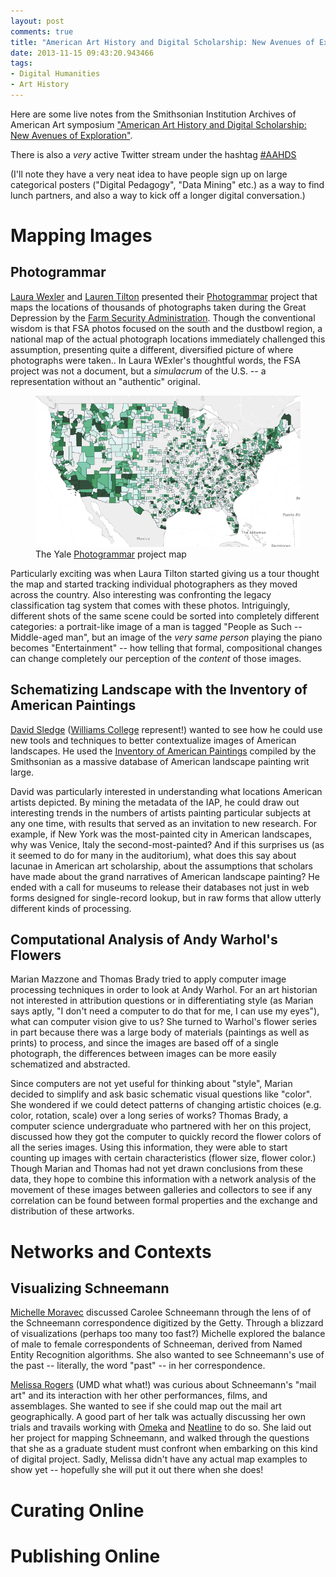 ```yaml
---
layout: post
comments: true
title: "American Art History and Digital Scholarship: New Avenues of Exploration"
date: 2013-11-15 09:43:20.943466
tags:
- Digital Humanities
- Art History
---
```


Here are some live notes from the Smithsonian Institution Archives of American Art symposium ["American Art History and Digital Scholarship: New Avenues of Exploration"](http://www.aaa.si.edu/symposium).

There is also a *very* active Twitter stream under the hashtag [#AAHDS](https://twitter.com/search?q=aahds)

(I'll note they have a very neat idea to have people sign up on large categorical posters ("Digital Pedagogy", "Data Mining" etc.) as a way to find lunch partners, and also a way to kick off a longer digital conversation.)

# Mapping Images

## Photogrammar

[Laura Wexler](https://twitter.com/laura_wexler) and [Lauren Tilton](https://twitter.com/NOLauren) presented their [Photogrammar] project that maps the locations of thousands of photographs taken during the Great Depression by the [Farm Security Administration][fsa]. Though the conventional wisdom is that FSA photos focused on the south and the dustbowl region, a national map of the actual photograph locations immediately challenged this assumption, presenting quite a different, diversified picture of where photographs were taken.. In Laura WExler's thoughtful words, the FSA project was not a document, but a *simulacrum* of the U.S. -- a representation without an "authentic" original.

<figure>
<img src="/assets/images-display/photogrammar.png" alt="photogrammar project" />
<figcaption>The Yale <a href="http://photogrammar.yale.edu">Photogrammar</a> project map</figcaption>
</figure>

[Photogrammar]: http://photogrammar.yale.edu

[fsa]: http://www.loc.gov/pictures/collection/fsa/

Particularly exciting was when Laura Tilton started giving us a tour thought the map and started tracking individual photographers as they moved across the country. Also interesting was confronting the legacy classification tag system that comes with these photos. Intriguingly, different shots of the same scene could be sorted into completely different categories: a portrait-like image of a man is tagged "People as Such -- Middle-aged man", but an image of the *very same person* playing the piano becomes "Entertainment" -- how telling that formal, compositional changes can change completely our perception of the *content* of those images.

## Schematizing Landscape with the Inventory of American Paintings

[David Sledge](https://twitter.com/djsledge__) ([Williams College](https://williams.edu) represent!) wanted to see how he could use new tools and techniques to better contextualize images of American landscapes. 
He used the [Inventory of American Paintings](iap) compiled by the Smithsonian as a massive database of American landscape painting writ large.

David was particularly interested in understanding what locations American artists depicted. 
By mining the metadata of the IAP, he could draw out interesting trends in the numbers of artists painting particular subjects at any one time, with results that served as an invitation to new research.
For example, if New York was the most-painted city in American landscapes, why was Venice, Italy the second-most-painted? 
And if this surprises us (as it seemed to do for many in the auditorium), what does this say about lacunae in American art scholarship, about the assumptions that scholars have made about the grand narratives of American landscape painting?
He ended with a call for museums to release their databases not just in web forms designed for single-record lookup, but in raw forms that allow utterly different kinds of processing.

[iap]: http://americanart.si.edu/research/programs/inventory/

## Computational Analysis of Andy Warhol's Flowers

Marian Mazzone and Thomas Brady tried to apply computer image processing techniques in order to look at Andy Warhol.
For an art historian not interested in attribution questions or in differentiating style (as Marian says aptly, "I don't need a computer to do that for me, I can use my eyes"), what can computer vision give to us?
She turned to Warhol's flower series in part because there was a large body of materials (paintings as well as prints) to process, and since the images are based off of a single photograph, the differences between images can be more easily schematized and abstracted. 

Since computers are not yet useful for thinking about "style", Marian decided to simplify and ask basic schematic visual questions like "color". 
She wondered if we could detect patterns of changing artistic choices (e.g. color, rotation, scale) over a long series of works? 
Thomas Brady, a computer science undergraduate who partnered with her on this project, discussed how they got the computer to quickly record the flower colors of all the series images. 
Using this information, they were able to start counting up images with certain characteristics (flower size, flower color.) 
Though Marian and Thomas had not yet drawn conclusions from these data, they hope to combine this information with a network analysis of the movement of these images between galleries and collectors to see if any correlation can be found between formal properties and the exchange and distribution of these artworks.

# Networks and Contexts

## Visualizing Schneemann

[Michelle Moravec](https://twitter.com/professmoravec) discussed Carolee Schneemann through the lens of of the Schneemann correspondence digitized by the Getty.
Through a blizzard of visualizations (perhaps too many too fast?) Michelle explored the balance of male to female correspondents of Schneeman, derived from Named Entity Recognition algorithms.
She also wanted to see Schneemann's use of the past -- literally, the word "past" -- in her correspondence.

[Melissa Rogers](melissarogers17) (UMD what what!) was curious about Schneemann's "mail art" and its interaction with her other performances, films, and assemblages.
She wanted to see if she could map out the mail art geographically.
A good part of her talk was actually discussing her own trials and travails working with [Omeka](http://omeka.org) and [Neatline](http://neatline.org) to do so.
She laid out her project for mapping Schneemann, and walked through the questions that she as a graduate student must confront when embarking on this kind of digital project.
Sadly, Melissa didn't have any actual map examples to show yet -- hopefully she will put it out there when she does!

# Curating Online

# Publishing Online

